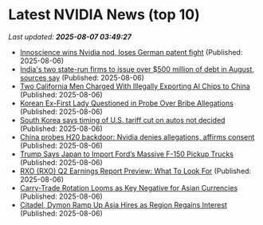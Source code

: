 # Latest NVIDIA News (top 10)
_Last updated: **2025-08-07 03:49:27**_

- [Innoscience wins Nvidia nod, loses German patent fight](https://www.digitimes.com/news/a20250806PD204/innoscience-gan-patent-nvidia-market.html) (Published: 2025-08-06)
- [India's two state-run firms to issue over $500 million of debt in August, sources say](https://biztoc.com/x/28740612037af214) (Published: 2025-08-06)
- [Two California Men Charged With Illegally Exporting AI Chips to China](https://decrypt.co/333695/men-charged-illegally-exporting-ai-chips-china) (Published: 2025-08-06)
- [Korean Ex-First Lady Questioned in Probe Over Bribe Allegations](https://biztoc.com/x/a80ee1c75f491d26) (Published: 2025-08-06)
- [South Korea says timing of U.S. tariff cut on autos not decided](https://biztoc.com/x/5c30c00a8aee532c) (Published: 2025-08-06)
- [China probes H20 backdoor: Nvidia denies allegations, affirms consent](https://www.digitimes.com/news/a20250806VL205/nvidia-security-2025-cybersecurity-ai-chip.html) (Published: 2025-08-06)
- [Trump Says Japan to Import Ford’s Massive F-150 Pickup Trucks](https://biztoc.com/x/877c233c4b9576b9) (Published: 2025-08-06)
- [RXO (RXO) Q2 Earnings Report Preview: What To Look For](https://finance.yahoo.com/news/rxo-rxo-q2-earnings-report-032243342.html) (Published: 2025-08-06)
- [Carry-Trade Rotation Looms as Key Negative for Asian Currencies](https://biztoc.com/x/bce620a044470dc0) (Published: 2025-08-06)
- [Citadel, Dymon Ramp Up Asia Hires as Region Regains Interest](https://biztoc.com/x/c2c4f4ff2090ee86) (Published: 2025-08-06)
